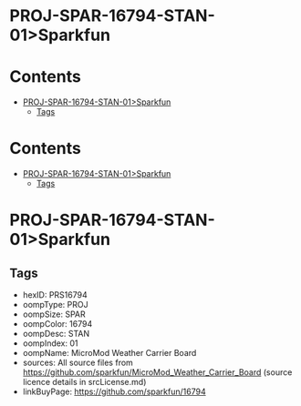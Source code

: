 
PROJ-SPAR-16794-STAN-01>Sparkfun
================================

Contents
========

* [PROJ-SPAR-16794-STAN-01>Sparkfun](#proj-spar-16794-stan-01sparkfun)
	* [Tags](#tags)

Contents
========

* [PROJ-SPAR-16794-STAN-01>Sparkfun](#proj-spar-16794-stan-01sparkfun)
	* [Tags](#tags)

# PROJ-SPAR-16794-STAN-01>Sparkfun

## Tags

- hexID: PRS16794
- oompType: PROJ
- oompSize: SPAR
- oompColor: 16794
- oompDesc: STAN
- oompIndex: 01
- oompName: MicroMod Weather Carrier Board
- sources: All source files from https://github.com/sparkfun/MicroMod_Weather_Carrier_Board (source licence details in srcLicense.md)
- linkBuyPage: https://github.com/sparkfun/16794
